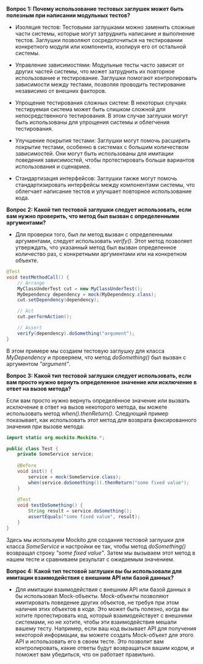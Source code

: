 __Вопрос 1: Почему использование тестовых заглушек может быть полезным при написании модульных тестов?__

- Изоляция тестов: Тестовыми заглушками можно заменить сложные части системы, которые могут затруднить написание и выполнение тестов. Заглушки позволяют сосредоточиться на тестировании конкретного модуля или компонента, изолируя его от остальной системы.

- Управление зависимостями: Модульные тесты часто зависят от других частей системы, что может затруднить их повторное использование и тестирование. Заглушки помогают контролировать зависимости между тестами, позволяя проводить тестирование независимо от внешних факторов.

- Упрощение тестирования сложных систем: В некоторых случаях тестируемая система может быть слишком сложной для непосредственного тестирования. В этом случае заглушки могут быть использованы для упрощения системы и облегчения тестирования.

- Улучшение покрытия тестами: Заглушки могут помочь расширить покрытие тестами, особенно в системах с большим количеством зависимостей. Они могут быть использованы для имитации поведения зависимостей, чтобы протестировать больше вариантов использования и сценариев.

- Стандартизация интерфейсов: Заглушки также могут помочь стандартизировать интерфейсы между компонентами системы, что облегчает написание тестов и улучшает повторное использование кода.

__Вопрос 2: Какой тип тестовой заглушки следует использовать, если вам нужно проверить, что метод был вызван с определенными аргументами?__

- Для проверки того, был ли метод вызван с определенными аргументами, следует использовать _verify()_. Этот метод позволяет утверждать, что указанный метод был вызван определенное количество раз, с конкретными аргументами или на конкретном объекте.

```java
@Test
void testMethodCall() {
    // Arrange
    MyClassUnderTest cut = new MyClassUnderTest();
    MyDependency dependency = mock(MyDependency.class);
    cut.setDependency(dependency);

    // Act
    cut.performAction();

    // Assert
    verify(dependency).doSomething("argument");
}
```

В этом примере мы создаем тестовую заглушку для класса _MyDependency_ и проверяем, что метод _doSomething()_ был вызван с аргументом _"argument"_.

__Вопрос 3: Какой тип тестовой заглушки следует использовать, 
если вам просто нужно вернуть определенное значение или исключение в ответ на вызов метода?__

Если вам просто нужно вернуть определённое значение или вызвать исключение в ответ на вызов некоторого метода, вы можете использовать метод _when().thenReturn()_. Следующий пример показывает, как использовать этот метод для возврата фиксированного значения при вызове метода:
```java
import static org.mockito.Mockito.*;

public class Test {
    private SomeService service;
    
    @Before
    void init() {
        service = mock(SomeService.class);
        when(service.doSomething()).thenReturn("some fixed value");
    }
    
    @Test
    void testDoSomething() {
        String result = service.doSomething();
        assertEquals("some fixed value", result);
    }
}
```
Здесь мы используем Mockito для создания тестовой заглушки для класса _SomeService_ и настройки ее так, чтобы метод _doSomething()_ возвращал строку _"some fixed value"_. Затем мы вызываем этот метод в нашем тесте и сравниваем результат с ожидаемым значением.

__Вопрос 4: Какой тип тестовой заглушки вы бы использовали
для имитации взаимодействия с внешним API или базой данных?__

- Для имитации взаимодействия с внешним API или базой данных я бы использовал Mock-объекты. Mock-объекты позволяют имитировать поведение других объектов, не требуя при этом наличия этих объектов в коде. Это может быть полезно, когда вы хотите протестировать код, который взаимодействует с внешними системами, но не хотите, чтобы эти взаимодействия мешали вашему тесту.
Например, если ваш код вызывает API для получения некоторой информации, вы можете создать Mock-объект для этого API и использовать его в своем тесте. Это позволит вам контролировать, какие ответы будут возвращаться вашим кодом, и поможет вам убедиться, что он работает правильно.